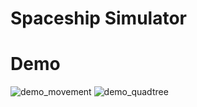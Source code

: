 # Spaceship Simulator



# Demo

![demo_movement](https://github.com/dustineby/Featured-Projects/assets/105869915/a7d263a5-2e67-420f-aa41-37cc37b8a8f0)
![demo_quadtree](https://github.com/dustineby/Featured-Projects/assets/105869915/101b8fd6-7b3f-4eef-843b-6b883f3326d9)
